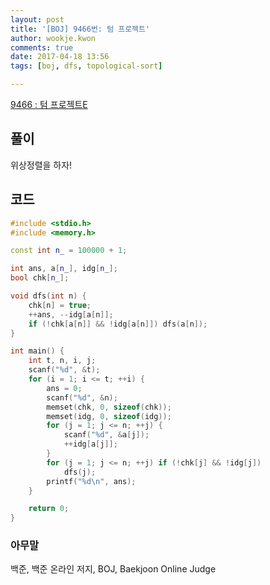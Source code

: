 ```yaml
---
layout: post
title: '[BOJ] 9466번: 텀 프로젝트'
author: wookje.kwon
comments: true
date: 2017-04-18 13:56
tags: [boj, dfs, topological-sort]

---
```


[9466 : 텀 프로젝트E](https://www.acmicpc.net/problem/9466)

## 풀이

위상정렬을 하자!

## 코드

```cpp
#include <stdio.h>
#include <memory.h>

const int n_ = 100000 + 1;

int ans, a[n_], idg[n_];
bool chk[n_];

void dfs(int n) {
	chk[n] = true;
	++ans, --idg[a[n]];
	if (!chk[a[n]] && !idg[a[n]]) dfs(a[n]);
}

int main() {
	int t, n, i, j;
	scanf("%d", &t);
	for (i = 1; i <= t; ++i) {
		ans = 0;
		scanf("%d", &n);
		memset(chk, 0, sizeof(chk));
		memset(idg, 0, sizeof(idg));
		for (j = 1; j <= n; ++j) {
			scanf("%d", &a[j]);
			++idg[a[j]];
		}
		for (j = 1; j <= n; ++j) if (!chk[j] && !idg[j])
			dfs(j);
		printf("%d\n", ans);
	}

	return 0;
}
```

### 아무말  
백준, 백준 온라인 저지, BOJ, Baekjoon Online Judge